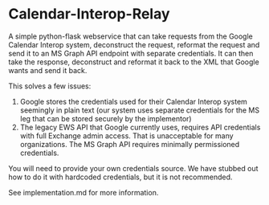 # Calendar-Interop-Relay

A simple python-flask webservice that can take requests from the Google Calendar Interop system, deconstruct the request, reformat the request and send it to an MS Graph API endpoint with separate credentials.  It can then take the response, deconstruct and reformat it back to the XML that Google wants and send it back.

This solves a few issues:

1. Google stores the credentials used for their Calendar Interop system seemingly in plain text (our system uses separate credentials for the MS leg that can be stored securely by the implementor)
2. The legacy EWS API that Google currently uses, requires API credentials with full Exchange admin access.  That is unacceptable for many organizations.  The MS Graph API requires minimally permissioned credentials.

You will need to provide your own credentials source.  We have stubbed out how to do it with hardcoded credentials, but it is not recommended.

See implementation.md for more information.
